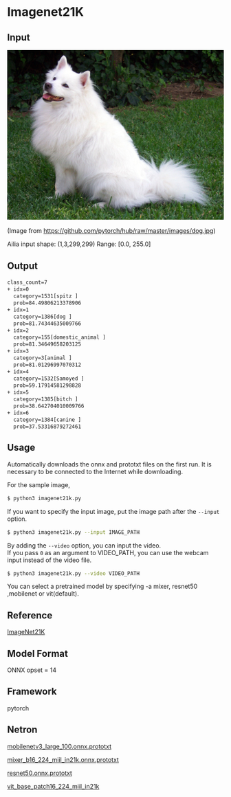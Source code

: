 # Imagenet21K

## Input

![Input](input.jpg)

(Image from https://github.com/pytorch/hub/raw/master/images/dog.jpg)

Ailia input shape: (1,3,299,299)
Range: [0.0, 255.0]

## Output
```
class_count=7
+ idx=0
  category=1531[spitz ]
  prob=84.49806213378906
+ idx=1
  category=1386[dog ]
  prob=81.74344635009766
+ idx=2
  category=155[domestic_animal ]
  prob=81.34649658203125
+ idx=3
  category=3[animal ]
  prob=81.01296997070312
+ idx=4
  category=1532[Samoyed ]
  prob=59.17914581298828
+ idx=5
  category=1385[bitch ]
  prob=38.642704010009766
+ idx=6
  category=1384[canine ]
  prob=37.53316879272461
```

## Usage
Automatically downloads the onnx and prototxt files on the first run.
It is necessary to be connected to the Internet while downloading.

For the sample image,
``` bash
$ python3 imagenet21k.py
```

If you want to specify the input image, put the image path after the `--input` option.  
```bash
$ python3 imagenet21k.py --input IMAGE_PATH
```

By adding the `--video` option, you can input the video.   
If you pass `0` as an argument to VIDEO_PATH, you can use the webcam input instead of the video file.
```bash
$ python3 imagenet21k.py --video VIDEO_PATH
```

You can select a pretrained model by specifying -a mixer, resnet50 ,mobilenet or vit(default).

## Reference

[ImageNet21K](https://github.com/Alibaba-MIIL/ImageNet21K)

## Model Format

ONNX opset = 14

## Framework

pytorch

## Netron

[mobilenetv3_large_100.onnx.prototxt](https://netron.app/?url=https://storage.googleapis.com/ailia-models/imagenet21k/mobilenetv3_large_100.onnx.prototxt)

[mixer_b16_224_miil_in21k.onnx.prototxt](https://netron.app/?url=https://storage.googleapis.com/ailia-models/imagenet21k/mixer_b16_224_miil_in21k.onnx.prototxt)

[resnet50.onnx.prototxt](https://netron.app/?url=https://storage.googleapis.com/ailia-models/imagenet21k/resnet50.onnx.prototxt)

[vit_base_patch16_224_miil_in21k](https://netron.app/?url=https://storage.googleapis.com/ailia-models/imagenet21k/vit_base_patch16_224_miil_in21k)
